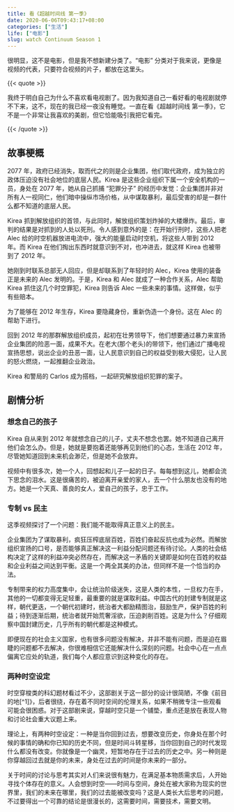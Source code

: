 ```yaml
---
title: 看《超越时间线 第一季》
date: 2020-06-06T09:43:17+08:00
categories: ["生活"]
life: ["电影"]
slug: watch Continuum Season 1
---
```


很明显，这不是电影，但是我不想新建分类了。“电影” 分类对于我来说，更像是视频的代表，只要符合视频的片子，都放在这里头。

{{< quote >}}

我终于明白自己为什么不喜欢看电视剧了。因为我知道自己一看好看的电视剧就停不下来，这不，现在的我已经一夜没有睡觉。一直在看《超越时间线 第一季》，它不是一个非常让我喜欢的美剧，但它恰能吸引我把它看完。

{{< /quote >}}

## 故事梗概

2077 年，政府已经消失，取而代之的则是企业集团，他们取代政府，成为独立的政体压迫没有社会地位的底层人民。Kirea 是这些企业组织下属一个安全机构的一员，身处在 2077 年，她从自己抓捕 “犯罪分子” 的经历中发觉：企业集团并非对所有人一视同仁，他们暗中操纵市场价格，从中谋取暴利，最后受害的却是一群什么都不知道的底层人民。

Kirea 抓到解放组织的首领，与此同时，解放组织策划炸掉的大楼爆炸。最后，审判的结果是对抓到的人处以死刑。令人感到意外的是：在开始行刑时，这些人把老 Alec 给的时空机器放进电流中，强大的能量启动时空机，将这些人带到 2012 年。而 Kirea 在他们掏出东西时就意识到不对，也冲进去，就这样 Kirea 也被带到了 2012 年。

她刚到时联系总部无人回应，但是却联系到了年轻时的 Alec，Kirea 使用的装备正是未来的 Alec 发明的。于是，Kirea 和 Alec 就成了一种合作关系，Alec 帮助 Kirea 抓住这几个时空罪犯，Kirea 则告诉 Alec 一些未来的事情。这样做，似乎有些赔本。

为了能够在 2012 年生存，Kirea 要隐藏身份，重新伪造一个身份。这在 Alec 的帮助下进行。

回到 2012 年的那群解放组织成员，起初在壮男领导下，他们想要通过暴力来宣扬企业集团的险恶一面，成果不大。在老大(那个老头)的带领下，他们通过广播电视宣扬思想，说出企业的丑恶一面，让人民意识到自己的权益受到极大侵犯，让人民的怒火燃烧，一起推翻企业政治。

Kirea 和警局的 Carlos 成为搭档，一起研究解放组织犯罪的案子。

## 剧情分析

### 想念自己的孩子

Kirea 自从来到 2012 年就想念自己的儿子，丈夫不想念也罢。她不知道自己离开他们会怎么办。但是，她就是要抱着还能够再见到他们的心态，生活在 2012 年，尽管她知道回到未来机会渺茫，但是她不会放弃。

视频中有很多次，她一个人，回想起和儿子一起的日子。每每想到这儿，她都会流下思念的泪水。这是很痛苦的，被迫离开亲爱的家人，去一个什么朋友也没有的地方。她是一个天真、善良的女人，爱自己的孩子，忠于工作。

### 专制 vs 民主

这季视频探讨了一个问题：我们能不能取得真正意义上的民主。

企业集团为了谋取暴利，疯狂压榨底层百姓，百姓们奋起反抗也成为必然。而解放组织宣扬的口号，是否能够真正解决这一利益分配问题还有待讨论。人类的社会结构决定了这样的利益冲突必然存在，而解决这一矛盾的关键即是如何在百姓的权益和企业利益之间达到平衡。这是一个两全其美的办法，但同样不是一个恰当的办法。

专制带来的权力高度集中，会让统治阶级迷失，这是人类的本性，一旦权力在手，其他的一切都变得无足轻重，最重要的就是谋取利益。中国古代的封建专制就是这样，朝代更迭，一个朝代初建时，统治者大都励精图治，鼓励生产，保护百姓的利益；待到逐渐后期，统治者就开始荒奢淫欲，压迫剥削百姓。这是为什么？仔细观察中国封建历史，几乎所有的朝代都是这种模式。

即便现在的社会主义国家，也有很多问题没有解决，并非不能有问题，而是迫在眉睫的问题都不去解决，你很难相信它还能解决什么深刻的问题。社会中心在一点点偏离它应处的轨道，我们每个人都应意识到这种变化的存在。

### 两种时空设定

时空穿梭类的科幻题材看过不少，这部剧关于这一部分的设计很简陋，不像《前目的地[^1]》，后者很绕，存在着不同时空间的伦理关系，如果不稍微专注一些观看可能会很困惑。对于这部剧来说，穿越时空只是一个铺垫，重点还是放在表现人物和讨论社会重大议题上来。

理论上，有两种时空设定：一种是当你回到过去，想要改变历史，你身处在那个时候的事情的确和你已知的历史不同，但是时间斗转星移，当你回到自己的时代发现什么都没有改变。你就像是一个幽灵，短暂地存在于过去的历史之中。另一种则是你穿越回过去就是你的未来，身处在过去的时间是你未来的一部分。

关于时间的讨论与思考其实对人们来说很有魅力，在满足基本物质需求后，人开始寻找个体存在的意义。人会想到时空——时间与空间，身处在被大家称为现实的世界里，我们的未来在哪里，我们的过去能被改变吗？这是人类长大后思考的问题，不过要得出一个可靠的结论是很漫长的，这需要时间，需要技术，需要文明。